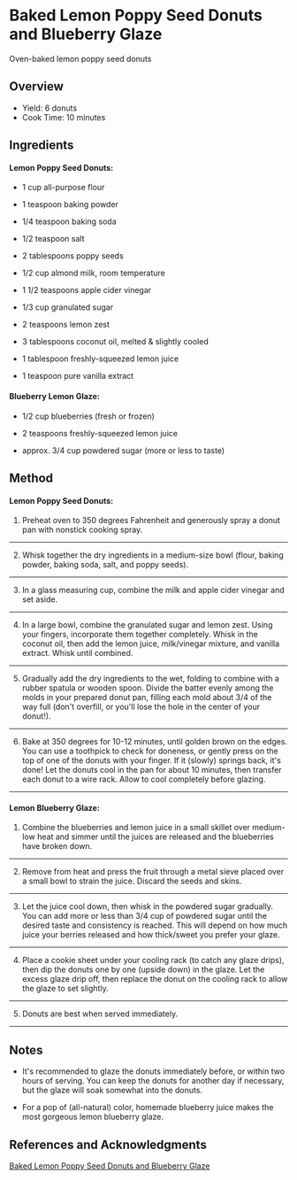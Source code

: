 # Baked Lemon Poppy Seed Donuts and Blueberry Glaze

Oven-baked lemon poppy seed donuts

## Overview

- Yield: 6 donuts
- Cook Time: 10 minutes

## Ingredients

#### Lemon Poppy Seed Donuts:

- 1 cup all-purpose flour

- 1 teaspoon baking powder

- 1/4 teaspoon baking soda

- 1/2 teaspoon salt

- 2 tablespoons poppy seeds

- 1/2 cup almond milk, room temperature

- 1 1/2 teaspoons apple cider vinegar

- 1/3 cup granulated sugar

- 2 teaspoons lemon zest

- 3 tablespoons coconut oil, melted & slightly cooled

- 1 tablespoon freshly-squeezed lemon juice

- 1 teaspoon pure vanilla extract

#### Blueberry Lemon Glaze:

- 1/2 cup blueberries (fresh or frozen)

- 2 teaspoons freshly-squeezed lemon juice

- approx. 3/4 cup powdered sugar (more or less to taste)

## Method

#### Lemon Poppy Seed Donuts:

1. Preheat oven to 350 degrees Fahrenheit and generously spray a donut pan with nonstick cooking spray.
---
2. Whisk together the dry ingredients in a medium-size bowl (flour, baking powder, baking soda, salt, and poppy seeds).
---
3. In a glass measuring cup, combine the milk and apple cider vinegar and set aside.
---
4. In a large bowl, combine the granulated sugar and lemon zest. Using your fingers, incorporate them together completely. Whisk in the coconut oil, then add the lemon juice, milk/vinegar mixture, and vanilla extract. Whisk until combined.
---
5. Gradually add the dry ingredients to the wet, folding to combine with a rubber spatula or wooden spoon. Divide the batter evenly among the molds in your prepared donut pan, filling each mold about 3/4 of the way full (don't overfill, or you'll lose the hole in the center of your donut!).
---
6. Bake at 350 degrees for 10-12 minutes, until golden brown on the edges. You can use a toothpick to check for doneness, or gently press on the top of one of the donuts with your finger. If it (slowly) springs back, it's done! Let the donuts cool in the pan for about 10 minutes, then transfer each donut to a wire rack. Allow to cool completely before glazing.
---

#### Lemon Blueberry Glaze:

1. Combine the blueberries and lemon juice in a small skillet over medium-low heat and simmer until the juices are released and the blueberries have broken down.
---
2. Remove from heat and press the fruit through a metal sieve placed over a small bowl to strain the juice. Discard the seeds and skins.
---
3. Let the juice cool down, then whisk in the powdered sugar gradually. You can add more or less than 3/4 cup of powdered sugar until the desired taste and consistency is reached. This will depend on how much juice your berries released and how thick/sweet you prefer your glaze.
---
4. Place a cookie sheet under your cooling rack (to catch any glaze drips), then dip the donuts one by one (upside down) in the glaze. Let the excess glaze drip off, then replace the donut on the cooling rack to allow the glaze to set slightly.
---
5. Donuts are best when served immediately.
---

## Notes

- It's recommended to glaze the donuts immediately before, or within two hours of serving. You can keep the donuts for another day if necessary, but the glaze will soak somewhat into the donuts.

- For a pop of (all-natural) color, homemade blueberry juice makes the most gorgeous lemon blueberry glaze.

## References and Acknowledgments

[Baked Lemon Poppy Seed Donuts and Blueberry Glaze](https://flourcoveredapron.com/baked-lemon-poppy-seed-donuts/)

